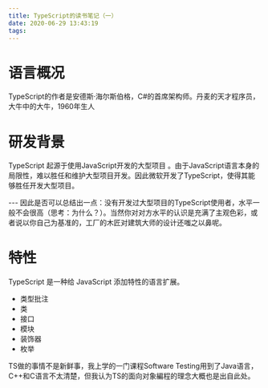 ```yaml
---
title: TypeScript的读书笔记（一）
date: 2020-06-29 13:43:19
tags:
---
```

# 语言概况

TypeScript的作者是安德斯·海尔斯伯格，C#的首席架构师。丹麦的天才程序员，大牛中的大牛，1960年生人

# 研发背景

TypeScript 起源于使用JavaScript开发的大型项目 。由于JavaScript语言本身的局限性，难以胜任和维护大型项目开发。因此微软开发了TypeScript，使得其能够胜任开发大型项目。

--- 因此是否可以总结出一点：没有开发过大型项目的TypeScript使用者，水平一般不会很高（思考：为什么？）。当然你对对方水平的认识是充满了主观色彩，或者说以你自己为基准的，工厂的木匠对建筑大师的设计还嗤之以鼻呢。

# 特性

TypeScript 是一种给 JavaScript 添加特性的语言扩展。

* 类型批注
* 类
* 接口
* 模块
* 装饰器
* 枚举

TS做的事情不是新鲜事，我上学的一门课程Software Testing用到了Java语言，C++和C语言不太清楚，但我认为TS的面向对象編程的理念大概也是出自此处。

